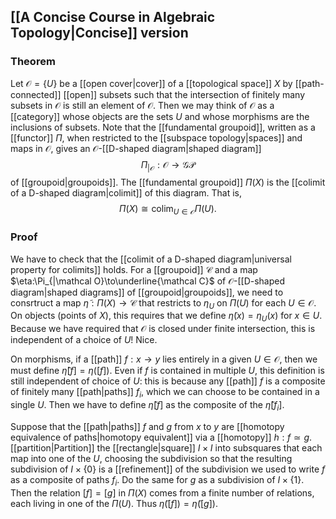 ## [[A Concise Course in Algebraic Topology|Concise]] version
### Theorem 
Let $\mathcal O = \{U\}$ be a [[open cover|cover]] of a [[topological space]] $X$ by [[path-connected]] [[open]] subsets such that the intersection of finitely many subsets in $\mathcal O$ is still an element of $\mathcal O$. Then we may think of $\mathcal O$ as a [[category]] whose objects are the sets $U$ and whose morphisms are the inclusions of subsets. Note that the [[fundamental groupoid]], written as a [[functor]] $\Pi$, when restricted to the [[subspace topology|spaces]] and maps in $\mathcal O$, gives an $\mathcal O$-[[D-shaped diagram|shaped diagram]] $$\Pi_{|\mathcal O} :\mathcal O \to \mathcal{GP}$$ of [[groupoid|groupoids]]. The [[fundamental groupoid]] $\Pi(X)$  is the [[colimit of a D-shaped diagram|colimit]] of this diagram. That is, $$\Pi(X) \cong \text{colim}_{U\in \mathcal O}\Pi(U).$$
### Proof
We have to check that the [[colimit of a D-shaped diagram|universal property for colimits]] holds. For a [[groupoid]] $\mathcal C$ and a map $\eta:\Pi_{|\mathcal O}\to\underline{\mathcal C}$ of $\mathcal O$-[[D-shaped diagram|shaped diagrams]] of [[groupoid|groupoids]], we need to consrtruct a map $\tilde\eta:\Pi(X)\to \mathcal C$ that restricts to $\eta_U$ on $\Pi(U)$ for each $U\in\mathcal O$. On objects (points of $X$), this requires that we define $\tilde\eta(x) = \eta_U(x)$ for $x\in U$. Because we have required that $\mathcal O$ is closed under finite intersection, this is independent of a choice of $U$! Nice. 

On morphisms, if a [[path]] $f:x\to y$ lies entirely in a given $U\in\mathcal O$, then we must define $\tilde\eta[f] = \eta([f])$. Even if $f$ is contained in multiple $U$, this definition is still independent of choice of $U$: this is because any [[path]] $f$ is a composite of finitely many [[path|paths]] $f_i$, which we can choose to be contained in a single $U$. Then we have to define $\tilde \eta[f]$ as the composite of the $\tilde\eta[f_i]$. 

Suppose that the [[path|paths]] $f$ and $g$ from $x$ to $y$ are [[homotopy equivalence of paths|homotopy equivalent]] via a [[homotopy]] $h:f\simeq g$. [[partition|Partition]] the [[rectangle|square]] $I\times I$ into subsquares that each map into one of the $U$, choosing the subdivision so that the resulting subdivision of $I\times\{0\}$ is a [[refinement]] of the subdivision we used to write $f$ as a composite of paths $f_i$. Do the same for $g$ as a subdivision of $I\times \{1\}$. Then the relation $[f]=[g]$ in $\Pi(X)$ comes from a finite number of relations, each living in one of the $\Pi(U)$. Thus $\tilde\eta([f]) = \tilde\eta([g])$. 

